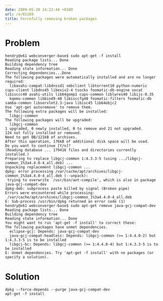 ```yaml
---
date: 2009-05-20 14:22:44 +0100
url: /e/01169
title: Forcefully removing broken packages
---
```



# Problem

	hendry@x61 webconverger-base$ sudo apt-get -f install
	Reading package lists... Done
	Building dependency tree
	Reading state information... Done
	Correcting dependencies...Done
	The following packages were automatically installed and are no longer required:
	  libavahi-compat-libdnssd1 smbclient libtorrent10 python-numeric cups-client libdns45 libexiv2-4 tsocks foomatic-db-engine socat libisccc40 avahi-utils lib64gomp1 cups-common liblwres40 libijs-0.35
	  kqemu-common libbind9-40 libisccfg40 foomatic-filters foomatic-db samba-common libservlet2.3-java libisc45 lib64objc2
	Use 'apt-get autoremove' to remove them.
	The following extra packages will be installed:
	  libgcj-common
	The following packages will be upgraded:
	  libgcj-common
	1 upgraded, 0 newly installed, 0 to remove and 21 not upgraded.
	124 not fully installed or removed.
	Need to get 0B/121kB of archives.
	After this operation, 176kB of additional disk space will be used.
	Do you want to continue [Y/n]?
	(Reading database ... 179416 files and directories currently installed.)
	Preparing to replace libgcj-common 1:4.3.3-5 (using .../libgcj-common_1%3a4.4.0-4_all.deb) ...
	Unpacking replacement libgcj-common ...
	dpkg: error processing /var/cache/apt/archives/libgcj-common_1%3a4.4.0-4_all.deb (--unpack):
	 trying to overwrite `/usr/bin/aot-compile', which is also in package java-gcj-compat-dev
	dpkg-deb: subprocess paste killed by signal (Broken pipe)
	Errors were encountered while processing:
	 /var/cache/apt/archives/libgcj-common_1%3a4.4.0-4_all.deb
	E: Sub-process /usr/bin/dpkg returned an error code (1)
	hendry@x61 webconverger-base$ sudo apt-get remove java-gcj-compat-dev
	Reading package lists... Done
	Building dependency tree
	Reading state information... Done
	You might want to run 'apt-get -f install' to correct these:
	The following packages have unmet dependencies.
	  eclipse-gcj: Depends: java-gcj-compat-dev
	  java-gcj-compat-headless: Depends: libgcj-common (>= 1:4.4.0-2) but 1:4.3.3-5 is to be installed
	  libgcj-bc: Depends: libgcj-common (>= 1:4.4.0-4) but 1:4.3.3-5 is to be installed
	E: Unmet dependencies. Try 'apt-get -f install' with no packages (or specify a solution).


# Solution

	dpkg --force-depends --purge java-gcj-compat-dev
	apt-get -f install
